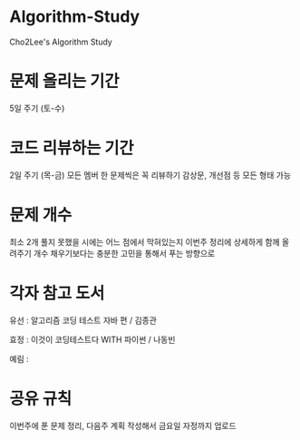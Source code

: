 # Algorithm-Study
Cho2Lee's Algorithm Study

# 문제 올리는 기간
5일 주기 (토-수)

# 코드 리뷰하는 기간
2일 주기 (목-금)
모든 멤버 한 문제씩은 꼭 리뷰하기
감상문, 개선점 등 모든 형태 가능

# 문제 개수
최소 2개
풀지 못했을 시에는 어느 점에서 막혀있는지 이번주 정리에 상세하게 함께 올려주기
개수 채우기보다는 충분한 고민을 통해서 푸는 방향으로

# 각자 참고 도서 
 유선 : 알고리즘 코딩 테스트 자바 편 / 김종관
 
 효정 : 이것이 코딩테스트다 WITH 파이썬 / 나동빈
 
 예림 :


# 공유 규칙
이번주에 푼 문제 정리, 다음주 계획 작성해서 금요일 자정까지 업로드
